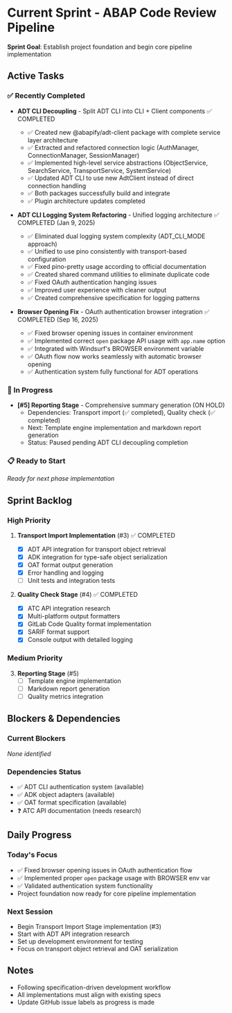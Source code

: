 # Current Sprint - ABAP Code Review Pipeline

**Sprint Goal**: Establish project foundation and begin core pipeline implementation

## Active Tasks

### ✅ Recently Completed

- **ADT CLI Decoupling** - Split ADT CLI into CLI + Client components ✅ COMPLETED

  - ✅ Created new @abapify/adt-client package with complete service layer architecture
  - ✅ Extracted and refactored connection logic (AuthManager, ConnectionManager, SessionManager)
  - ✅ Implemented high-level service abstractions (ObjectService, SearchService, TransportService, SystemService)
  - ✅ Updated ADT CLI to use new AdtClient instead of direct connection handling
  - ✅ Both packages successfully build and integrate
  - ✅ Plugin architecture updates completed

- **ADT CLI Logging System Refactoring** - Unified logging architecture ✅ COMPLETED (Jan 9, 2025)

  - ✅ Eliminated dual logging system complexity (ADT_CLI_MODE approach)
  - ✅ Unified to use pino consistently with transport-based configuration
  - ✅ Fixed pino-pretty usage according to official documentation
  - ✅ Created shared command utilities to eliminate duplicate code
  - ✅ Fixed OAuth authentication hanging issues
  - ✅ Improved user experience with cleaner output
  - ✅ Created comprehensive specification for logging patterns

- **Browser Opening Fix** - OAuth authentication browser integration ✅ COMPLETED (Sep 16, 2025)
  - ✅ Fixed browser opening issues in container environment
  - ✅ Implemented correct `open` package API usage with `app.name` option
  - ✅ Integrated with Windsurf's BROWSER environment variable
  - ✅ OAuth flow now works seamlessly with automatic browser opening
  - ✅ Authentication system fully functional for ADT operations

### 🔄 In Progress

- **[#5] Reporting Stage** - Comprehensive summary generation (ON HOLD)
  - Dependencies: Transport import (✅ completed), Quality check (✅ completed)
  - Next: Template engine implementation and markdown report generation
  - Status: Paused pending ADT CLI decoupling completion

### 📋 Ready to Start

_Ready for next phase implementation_

## Sprint Backlog

### High Priority

1. **Transport Import Implementation** (#3) ✅ COMPLETED

   - [x] ADT API integration for transport object retrieval
   - [x] ADK integration for type-safe object serialization
   - [x] OAT format output generation
   - [x] Error handling and logging
   - [ ] Unit tests and integration tests

2. **Quality Check Stage** (#4) ✅ COMPLETED
   - [x] ATC API integration research
   - [x] Multi-platform output formatters
   - [x] GitLab Code Quality format implementation
   - [x] SARIF format support
   - [x] Console output with detailed logging

### Medium Priority

3. **Reporting Stage** (#5)
   - [ ] Template engine implementation
   - [ ] Markdown report generation
   - [ ] Quality metrics integration

## Blockers & Dependencies

### Current Blockers

_None identified_

### Dependencies Status

- ✅ ADT CLI authentication system (available)
- ✅ ADK object adapters (available)
- ✅ OAT format specification (available)
- ❓ ATC API documentation (needs research)

## Daily Progress

### Today's Focus

- ✅ Fixed browser opening issues in OAuth authentication flow
- ✅ Implemented proper `open` package usage with BROWSER env var
- ✅ Validated authentication system functionality
- Project foundation now ready for core pipeline implementation

### Next Session

- Begin Transport Import Stage implementation (#3)
- Start with ADT API integration research
- Set up development environment for testing
- Focus on transport object retrieval and OAT serialization

## Notes

- Following specification-driven development workflow
- All implementations must align with existing specs
- Update GitHub issue labels as progress is made
